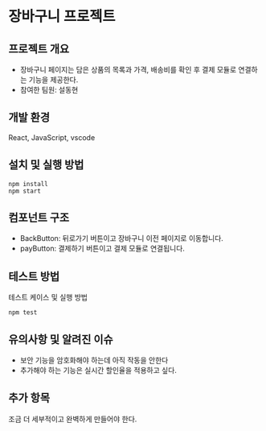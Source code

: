# 장바구니 프로젝트

## 프로젝트 개요

- 장바구니 페이지는 담은 상품의 목록과 가격, 배송비를 확인 후 결제 모듈로 연결하는 기능을 제공한다.
- 참여한 팀원: 설동현

## 개발 환경

 React, JavaScript, vscode

## 설치 및 실행 방법

```
npm install
npm start
```

## 컴포넌트 구조
- BackButton: 뒤로가기 버튼이고 장바구니 이전 페이지로 이동합니다.
- payButton: 결제하기 버튼이고 결제 모듈로 연결됩니다.

## 테스트 방법

테스트 케이스 및 실행 방법


```
npm test
```

## 유의사항 및 알려진 이슈

- 보안 기능을 암호화해야 하는데 아직 작동을 안한다
- 추가해야 하는 기능은 실시간 할인율을 적용하고 싶다.

## 추가 항목

조금 더 세부적이고 완벽하게 만들어야 한다.
